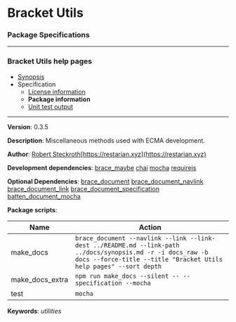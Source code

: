 # Bracket Utils
### Package Specifications

----

### Bracket Utils help pages
* [Synopsis](https://github.com/restarian/bracket_utils/blob/master/docs/synopsis.md)
* Specification
  * [License information](https://github.com/restarian/bracket_utils/blob/master/docs/specification/license_information.md)
  * **Package information**
  * [Unit test output](https://github.com/restarian/bracket_utils/blob/master/docs/specification/unit_test_output.md)
----

**Version**: 0.3.5

**Description**: Miscellaneous methods used with ECMA development.

**Author**: [Robert Steckroth](mailto:RobertSteckroth@gmail.com)[https://restarian.xyz](https://restarian.xyz)

**Development dependencies**: [brace_maybe](https://npmjs.org/package/brace_maybe) [chai](https://npmjs.org/package/chai) [mocha](https://npmjs.org/package/mocha) [requirejs](https://npmjs.org/package/requirejs)

**Optional Dependencies**: [brace_document](https://npmjs.org/package/brace_document) [brace_document_navlink](https://npmjs.org/package/brace_document_navlink) [brace_document_link](https://npmjs.org/package/brace_document_link) [brace_document_specification](https://npmjs.org/package/brace_document_specification) [batten_document_mocha](https://npmjs.org/package/batten_document_mocha)

**Package scripts**:

| Name | Action |
| ---- | ------ |
 | make_docs | ```brace_document --navlink --link --link-dest ../README.md --link-path ../docs/synopsis.md -r -i docs_raw -b docs --force-title --title "Bracket Utils help pages" --sort depth``` |
 | make_docs_extra | ```npm run make_docs --silent -- --specification --mocha``` |
 | test | ```mocha``` |

**Keywords**: *utilities*